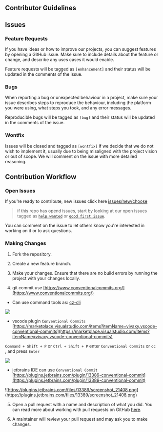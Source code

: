 ## Contributor Guidelines

## Issues

### Feature Requests

If you have ideas or how to improve our projects, you can suggest features by opening a GitHub issue. Make sure to include details about the feature or change, and describe any uses cases it would enable.

Feature requests will be tagged as `[enhancement]` and their status will be updated in the comments of the issue.

### Bugs

When reporting a bug or unexpected behaviour in a project, make sure your issue describes steps to reproduce the behaviour, including the platform you were using, what steps you took, and any error messages.

Reproducible bugs will be tagged as `[bug]` and their status will be updated in the comments of the issue.

### Wontfix

Issues will be closed and tagged as `[wontfix]` if we decide that we do not wish to implement it, usually due to being misaligned with the project vision or out of scope. We will comment on the issue with more detailed reasoning.

## Contribution Workflow

### Open Issues

If you're ready to contribute, new issues click here [issues/new/choose](../../../../issues/new/choose)

> if this repo has opend issues, start by looking at our open issues tagged as [`help wanted`](../../../../issues?q=is%3Aopen+is%3Aissue+label%3A"help+wanted") or [`good first issue`](../../../../issues?q=is%3Aopen+is%3Aissue+label%3A"good+first+issue").

You can comment on the issue to let others know you're interested in working on it or to ask questions.

### Making Changes

1. Fork the repository.

2. Create a new feature branch.

3. Make your changes. Ensure that there are no build errors by running the project with your changes locally.

4. git commit use [https://www.conventionalcommits.org/](https://www.conventionalcommits.org/)

  - Can use command tools as: [cz-cli](https://github.com/commitizen/cz-cli#conventional-commit-messages-as-a-global-utility)

![](https://github.com/commitizen/cz-cli/raw/master/meta/screenshots/add-commit.png)

  - vscode plugin `Conventional Commits`  [https://marketplace.visualstudio.com/items?itemName=vivaxy.vscode-conventional-commits](https://marketplace.visualstudio.com/items?itemName=vivaxy.vscode-conventional-commits)

`Command + Shift + P` or `Ctrl + Shift + P` enter `Conventional Commits` or `cc `, and press `Enter`

![](https://github.com/vivaxy/vscode-conventional-commits/raw/HEAD/assets/docs/demo.gif)

  - jetbrains IDE can use `Conventional Commit` [https://plugins.jetbrains.com/plugin/13389-conventional-commit](https://plugins.jetbrains.com/plugin/13389-conventional-commit)

![https://plugins.jetbrains.com/files/13389/screenshot_21408.png](https://plugins.jetbrains.com/files/13389/screenshot_21408.png)

5. Open a pull request with a name and description of what you did. You can read more about working with pull requests on GitHub [here](https://help.github.com/en/articles/creating-a-pull-request-from-a-fork).

6. A maintainer will review your pull request and may ask you to make changes.
